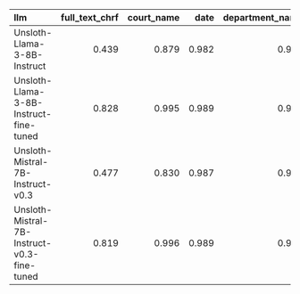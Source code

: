 | llm                                         |   full_text_chrf |   court_name |   date |   department_name |   judges |   legal_bases |   recorder |   signature |
|:--------------------------------------------|-----------------:|-------------:|-------:|------------------:|---------:|--------------:|-----------:|------------:|
| Unsloth-Llama-3-8B-Instruct                 |            0.439 |        0.879 |  0.982 |             0.906 |    0.915 |         0.426 |      0.764 |       0.755 |
| Unsloth-Llama-3-8B-Instruct-fine-tuned      |            0.828 |        0.995 |  0.989 |             0.986 |    0.977 |         0.601 |      0.993 |       0.994 |
| Unsloth-Mistral-7B-Instruct-v0.3            |            0.477 |        0.830 |  0.987 |             0.900 |    0.870 |         0.419 |      0.943 |       0.567 |
| Unsloth-Mistral-7B-Instruct-v0.3-fine-tuned |            0.819 |        0.996 |  0.989 |             0.996 |    0.981 |         0.737 |      0.993 |       0.978 |
